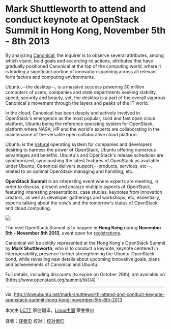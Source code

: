 Mark Shuttleworth to attend and conduct keynote at OpenStack Summit in Hong Kong, November 5th - 8th 2013
================================================================================
By analyzing [Canonical][1], the inquirer is to observe several attributes, among which vision, bold goals and according-to actions, attributes that have gradually positioned Canonical at the top of the computing world, where it is leading a significant portion of innovation spanning across all relevant form factors and computing environments.

Ubuntu,--the desktop--, is a massive success powering 30 million computers of users, companies and state departments seeking stability, speed, security and beauty, yet, the desktop is a part of the overall vigorous Canonical's movement through the layers and peaks of the IT world.

In the cloud, Canonical has been deeply and actively involved in OpenStack's emergence as the most popular, solid and fast open cloud platform, Ubuntu being the reference operating system for OpenStack, platform where NASA, HP and the world's experts are collaborating in the maintenance of the versatile open collaborative cloud platform.

Ubuntu is the [natural][2] operating system for companies and developers desiring to harness the power of OpenStack, Ubuntu offering numerous advantages and benefits: Ubuntu's and OpenStack's release schedules are synchronized, sync pushing the latest features of OpenStack as available under Ubuntu, Canonical delivers support,--products, services, etc--, related to an optimal OpenStack managing and handling, etc.

**OpenStack Summit** is an interesting event where experts are meeting, in order to discuss, present and analyze multiple aspects of OpenStack, featuring interesting presentations, case studies, keynotes from innovation creators, as well as developer gatherings and workshops, etc, essentially, experts talking about the now's and the tomorrow's status of OpenStack and cloud computing.

![](http://iloveubuntu.net/pictures_me/openstack%20summit%20hong%20kong%202013.png)

The next OpenStack Summit is to happen in **Hong Kong** during **November 5th - November 8th 2013**, event open for [registrations][3].

Canonical will be solidly represented at the Hong Kong's OpenStack Summit by **Mark Shuttleworth**, who is to conduct a keynote, keynote centered in interoperability, presence further strengthening the Ubuntu-OpenStack bond, while revealing new details about upcoming innovative goals, plans and achievements of Canonical and Ubuntu.

Full details, including discounts (to expire on October 26th), are available on [https://www.openstack.org/summit/hk][4]

--------------------------------------------------------------------------------

via: http://iloveubuntu.net/mark-shuttleworth-attend-and-conduct-keynote-openstack-summit-hong-kong-november-5th-8th-2013

本文由 [LCTT](https://github.com/LCTT/TranslateProject) 原创翻译，[Linux中国](http://linux.cn/) 荣誉推出

译者：[译者ID](https://github.com/译者ID) 校对：[校对者ID](https://github.com/校对者ID)

[1]:http://www.canonical.com/
[2]:http://www.ubuntu.com/cloud/tools/openstack
[3]:https://www.eventbrite.com/event/6786581849/o21
[4]:https://www.openstack.org/summit/hk